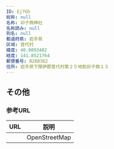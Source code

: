 ```yaml
---
ID: Ej7Gh
総称: null
名称: 卯子酉神社
名称読み: null
別名: null
都道府県: 岩手県
区域: 普代村
緯度: 40.0093402
経度: 141.8521764
郵便番号: 0288362
住所: 岩手県下閉伊郡普代村第２５地割卯子酉１３
---
```


## その他

### 参考URL

| URL | 説明          |
| --- | ------------- |
|     | OpenStreetMap |
